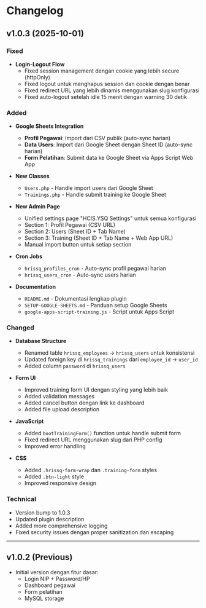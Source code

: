 # Changelog

## v1.0.3 (2025-10-01)

### Fixed
- **Login-Logout Flow**
  - Fixed session management dengan cookie yang lebih secure (httpOnly)
  - Fixed logout untuk menghapus session dan cookie dengan benar
  - Fixed redirect URL yang lebih dinamis menggunakan slug konfigurasi
  - Fixed auto-logout setelah idle 15 menit dengan warning 30 detik

### Added
- **Google Sheets Integration**
  - **Profil Pegawai**: Import dari CSV publik (auto-sync harian)
  - **Data Users**: Import dari Google Sheet dengan Sheet ID (auto-sync harian)
  - **Form Pelatihan**: Submit data ke Google Sheet via Apps Script Web App

- **New Classes**
  - `Users.php` - Handle import users dari Google Sheet
  - `Trainings.php` - Handle submit training ke Google Sheet

- **New Admin Page**
  - Unified settings page "HCIS.YSQ Settings" untuk semua konfigurasi
  - Section 1: Profil Pegawai (CSV URL)
  - Section 2: Users (Sheet ID + Tab Name)
  - Section 3: Training (Sheet ID + Tab Name + Web App URL)
  - Manual import button untuk setiap section

- **Cron Jobs**
  - `hrissq_profiles_cron` - Auto-sync profil pegawai harian
  - `hrissq_users_cron` - Auto-sync users harian

- **Documentation**
  - `README.md` - Dokumentasi lengkap plugin
  - `SETUP-GOOGLE-SHEETS.md` - Panduan setup Google Sheets
  - `google-apps-script-training.js` - Script untuk Apps Script

### Changed
- **Database Structure**
  - Renamed table `hrissq_employees` → `hrissq_users` untuk konsistensi
  - Updated foreign key di `hrissq_trainings` dari `employee_id` → `user_id`
  - Added column `password` di `hrissq_users`

- **Form UI**
  - Improved training form UI dengan styling yang lebih baik
  - Added validation messages
  - Added cancel button dengan link ke dashboard
  - Added file upload description

- **JavaScript**
  - Added `bootTrainingForm()` function untuk handle submit form
  - Fixed redirect URL menggunakan slug dari PHP config
  - Improved error handling

- **CSS**
  - Added `.hrissq-form-wrap` dan `.training-form` styles
  - Added `.btn-light` style
  - Improved responsive design

### Technical
- Version bump to 1.0.3
- Updated plugin description
- Added more comprehensive logging
- Fixed security issues dengan proper sanitization dan escaping

---

## v1.0.2 (Previous)
- Initial version dengan fitur dasar:
  - Login NIP + Password/HP
  - Dashboard pegawai
  - Form pelatihan
  - MySQL storage
